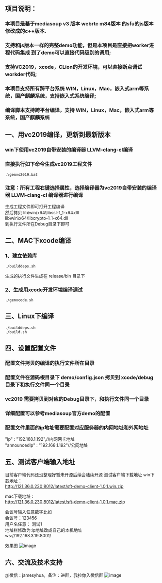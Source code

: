 ## 项目说明：
### 本项目是基于mediasoup v3 版本 webrtc m84版本 的sfu的js版本修改成的c++版本.
### 支持和js版本一样的完整demo功能，但是本项目是直接把worker进程代码集成 到了demo可以直接代码级别的调用;
### 支持VC2019，xcode，CLion的开发环境，可以直接断点调试workder代码;
### 本项目支持所有跨平台系统 WIN，Linux，Mac，嵌入式arm等系统，国产麒麟系统，支持嵌入式系统编译;
### 编译脚本支持跨平台编译，支持 WIN，Linux，Mac，嵌入式arm等系统，国产麒麟系统

## 一、用vc2019编译，更新到最新版本
### win下使用vc2019自带安装的编译器 LLVM-clang-cl编译
### 直接执行如下命令生成vc2019工程文件

```
.\genvs2019.bat
```

### 注意：所有工程右键选择属性，选择编译器为vc2019自带安装的编译器 LLVM-clang-cl 编译器进行编译

生成工程文件即可打开工程编译  
然后拷贝  lib\win\x64\libssl-1_1-x64.dll  
        lib\win\x64\libcrypto-1_1-x64.dll  
到执行文件所在Debug目录下即可


## 二、MAC下xcode编译

### 1、建立依赖库

```
./builddeps.sh 
```
生成的执行文件生成在 
release/bin 目录下

### 2、生成用xcode开发环境编译调试
```
./genxcode.sh
```

## 三、Linux下编译
```
./builddeps.sh 
./build.sh
```


## 四、设置配置文件

### 配置文件拷贝的编译的执行文件所在目录
### 配置文件在源码根目录下 demo/config.json 拷贝到 xcode/debug 目录下和执行文件同一个目录
### vc2019 需要拷贝到对应的Debug目录下，和执行文件同一个目录
### 详细配置可以参考mediasoup官方demo的配置
### 配置文件里面的ip地址需要配置对应服务器的内网地址和外网地址
"ip"          : "192.168.1.192",//内网网卡地址  
"announcedIp" : "192.168.1.192"//公网地址


## 五、测试客户端输入地址
目前客户端代码还没整理好暂未开源后续会陆续开源
测试客户端下载地址
win下载地址：   
<http://121.36.0.230:8012/latest/sft-demo-client-1.0.1.win.zip>

mac下载地址：   
<http://121.36.0.230:8012/latest/sft-demo-client-1.0.1.mac.zip>

会议号输入任意数字比如   
会议号：123456  
用户名任意： 测试1  
地址栏修改为:ip地址改成自己的本机地址  
ws://192.168.3.19:8001/  


效果图
![image](https://raw.githubusercontent.com/yanhua133/mediasoup-sfu-cpp/main/demo.jpg)


## 六、交流及技术支持
加微信：jamesyhua，备注：进群，我拉你入微信群
![image](https://github.com/yanhua133/mediasoup-sfu-cpp/blob/main/zuozhe.jpeg?raw=true)